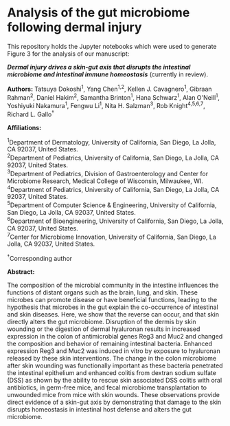 # Analysis of the gut microbiome following dermal injury
This repository holds the Jupyter notebooks which were used to generate Figure 3 for the analysis of our manuscript: 

**_Dermal injury drives a skin-gut axis that disrupts the intestinal microbiome and intestinal immune homeostasis_** (currently in review).

**Authors:** Tatsuya Dokoshi<sup>1</sup>, Yang Chen<sup>1,2</sup>, Kellen J. Cavagnero<sup>1</sup>, Gibraan Rahman<sup>2</sup>, Daniel Hakim<sup>2</sup>, Samantha Brinton<sup>1</sup>, Hana Schwarz<sup>1</sup>, Alan O'Neill<sup>1</sup>, Yoshiyuki Nakamura<sup>1</sup>, Fengwu Li<sup>1</sup>, Nita H. Salzman<sup>3</sup>, Rob Knight<sup>4,5,6,7</sup>, Richard L. Gallo<sup>†</sup>

**Affiliations:**	

<sup>1</sup>Department of Dermatology, University of California, San Diego, La Jolla, CA 92037, United States.  
<sup>2</sup>Department of Pediatrics, University of California, San Diego, La Jolla, CA 92037, United States.  
<sup>3</sup>Department of Pediatrics, Division of Gastroenterology and Center for Microbiome Research, Medical College of Wisconsin, Milwaukee, WI.  
<sup>4</sup>Department of Pediatrics, University of California, San Diego, La Jolla, CA 92037, United States.  
<sup>5</sup>Department of Computer Science & Engineering, University of California, San Diego, La Jolla, CA 92037, United States.  
<sup>6</sup>Department of Bioengineering, University of California, San Diego, La Jolla, CA 92037, United States.  
<sup>7</sup>Center for Microbiome Innovation, University of California, San Diego, La Jolla, CA 92037, United States.

<sup>†</sup>Corresponding author

**Abstract:** 

The composition of the microbial community in the intestine influences the functions of distant organs such as the brain, lung, and skin. These microbes can promote disease or have beneficial functions, leading to the hypothesis that microbes in the gut explain the co-occurrence of intestinal and skin diseases. Here, we show that the reverse can occur, and that skin directly alters the gut microbiome. Disruption of the dermis by skin wounding or the digestion of dermal hyaluronan results in increased expression in the colon of antimicrobial genes Reg3 and Muc2 and changed the composition and behavior of remaining intestinal bacteria. Enhanced expression Reg3 and Muc2 was induced in vitro by exposure to hyaluronan released by these skin interventions. The change in the colon microbiome after skin wounding was functionally important as these bacteria penetrated the intestinal epithelium and enhanced colitis from dextran sodium sulfate (DSS) as shown by the ability to rescue skin associated DSS colitis with oral antibiotics, in germ-free mice, and fecal microbiome transplantation to unwounded mice from mice with skin wounds. These observations provide direct evidence of a skin-gut axis by demonstrating that damage to the skin disrupts homeostasis in intestinal host defense and alters the gut microbiome.
